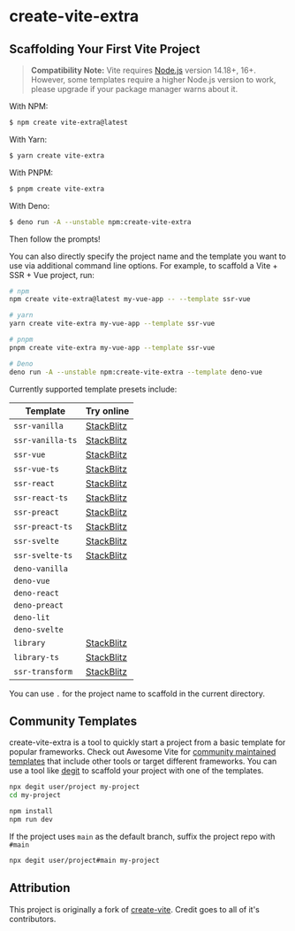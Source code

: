 # create-vite-extra

## Scaffolding Your First Vite Project

> **Compatibility Note:**
> Vite requires [Node.js](https://nodejs.org/en/) version 14.18+, 16+. However, some templates require a higher Node.js version to work, please upgrade if your package manager warns about it.

With NPM:

```bash
$ npm create vite-extra@latest
```

With Yarn:

```bash
$ yarn create vite-extra
```

With PNPM:

```bash
$ pnpm create vite-extra
```

With Deno:

```bash
$ deno run -A --unstable npm:create-vite-extra
```

Then follow the prompts!

You can also directly specify the project name and the template you want to use via additional command line options. For example, to scaffold a Vite + SSR + Vue project, run:

```bash
# npm
npm create vite-extra@latest my-vue-app -- --template ssr-vue

# yarn
yarn create vite-extra my-vue-app --template ssr-vue

# pnpm
pnpm create vite-extra my-vue-app --template ssr-vue

# Deno
deno run -A --unstable npm:create-vite-extra --template deno-vue
```

Currently supported template presets include:

| Template         | Try online                                                                                                   |
| ---------------- | ------------------------------------------------------------------------------------------------------------ |
| `ssr-vanilla`    | [StackBlitz](https://stackblitz.com/fork/github/bluwy/create-vite-extra/tree/master/template-ssr-vanilla)    |
| `ssr-vanilla-ts` | [StackBlitz](https://stackblitz.com/fork/github/bluwy/create-vite-extra/tree/master/template-ssr-vanilla-ts) |
| `ssr-vue`        | [StackBlitz](https://stackblitz.com/fork/github/bluwy/create-vite-extra/tree/master/template-ssr-vue)        |
| `ssr-vue-ts`     | [StackBlitz](https://stackblitz.com/fork/github/bluwy/create-vite-extra/tree/master/template-ssr-vue-ts)     |
| `ssr-react`      | [StackBlitz](https://stackblitz.com/fork/github/bluwy/create-vite-extra/tree/master/template-ssr-react)      |
| `ssr-react-ts`   | [StackBlitz](https://stackblitz.com/fork/github/bluwy/create-vite-extra/tree/master/template-ssr-react-ts)   |
| `ssr-preact`     | [StackBlitz](https://stackblitz.com/fork/github/bluwy/create-vite-extra/tree/master/template-ssr-preact)     |
| `ssr-preact-ts`  | [StackBlitz](https://stackblitz.com/fork/github/bluwy/create-vite-extra/tree/master/template-ssr-preact-ts)  |
| `ssr-svelte`     | [StackBlitz](https://stackblitz.com/fork/github/bluwy/create-vite-extra/tree/master/template-ssr-svelte)     |
| `ssr-svelte-ts`  | [StackBlitz](https://stackblitz.com/fork/github/bluwy/create-vite-extra/tree/master/template-ssr-svelte-ts)  |
| `deno-vanilla`   |                                                                                                              |
| `deno-vue`       |                                                                                                              |
| `deno-react`     |                                                                                                              |
| `deno-preact`    |                                                                                                              |
| `deno-lit`       |                                                                                                              |
| `deno-svelte`    |                                                                                                              |
| `library`        | [StackBlitz](https://stackblitz.com/fork/github/bluwy/create-vite-extra/tree/master/template-library)        |
| `library-ts`     | [StackBlitz](https://stackblitz.com/fork/github/bluwy/create-vite-extra/tree/master/template-library-ts)     |
| `ssr-transform`  | [StackBlitz](https://stackblitz.com/fork/github/bluwy/create-vite-extra/tree/master/template-ssr-transform)  |

You can use `.` for the project name to scaffold in the current directory.

## Community Templates

create-vite-extra is a tool to quickly start a project from a basic template for popular frameworks. Check out Awesome Vite for [community maintained templates](https://github.com/vitejs/awesome-vite#templates) that include other tools or target different frameworks. You can use a tool like [degit](https://github.com/Rich-Harris/degit) to scaffold your project with one of the templates.

```bash
npx degit user/project my-project
cd my-project

npm install
npm run dev
```

If the project uses `main` as the default branch, suffix the project repo with `#main`

```bash
npx degit user/project#main my-project
```

## Attribution

This project is originally a fork of [create-vite](https://github.com/vitejs/vite/tree/main/packages/create-vite). Credit goes to all of it's contributors.
